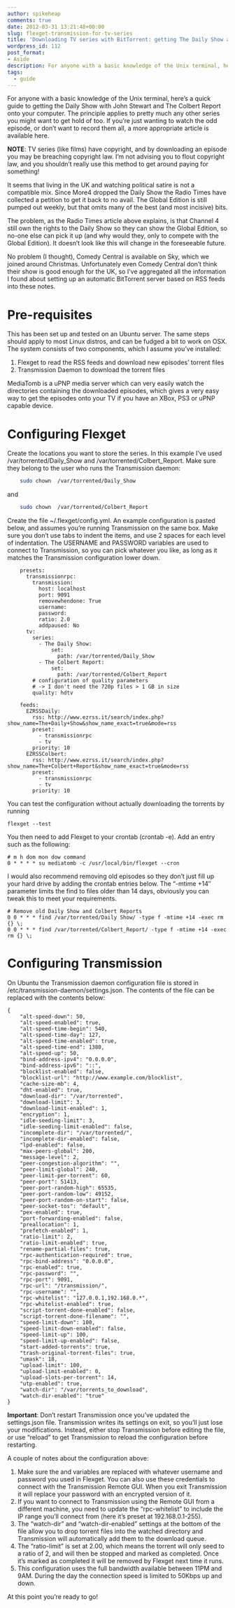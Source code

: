 ```yaml
---
author: spikeheap
comments: true
date: 2012-03-31 13:21:48+00:00
slug: flexget-transmission-for-tv-series
title: 'Downloading TV series with BitTorrent: getting The Daily Show and The Colbert Report in the UK'
wordpress_id: 112
post_format:
- Aside
description: For anyone with a basic knowledge of the Unix terminal, here’s a quick guide to getting the Daily Show with John Stewart and The Colbert Report onto your computer
tags: 
  - guide
---
```


For anyone with a basic knowledge of the Unix terminal, here’s a quick guide to getting the Daily Show with John Stewart and The Colbert Report onto your computer. The principle applies to pretty much any other series you might want to get hold of too. If you’re just wanting to watch the odd episode, or don’t want to record them all, a more appropriate article is available here.

**NOTE**: TV series (like films) have copyright, and by downloading an episode you may be breaching copyright law. I’m not advising you to flout copyright law, and you shouldn’t really use this method to get around paying for something!

It seems that living in the UK and watching political satire is not a compatible mix. Since More4 dropped the Daily Show the Radio Times have collected a petition to get it back to no avail. The Global Edition is still pumped out weekly, but that omits many of the best (and most incisive) bits. 

The problem, as the Radio Times article above explains, is that Channel 4 still own the rights to the Daily Show so they can show the Global Edition, so no-one else can pick it up (and why would they, only to compete with the Global Edition). It doesn’t look like this will change in the foreseeable future.

No problem (I thought), Comedy Central is available on Sky, which we joined around Christmas. Unfortunately even Comedy Central don’t think their show is good enough for the UK, so I’ve aggregated all the information I found about setting up an automatic BitTorrent server based on RSS feeds into these notes.



# Pre-requisites



This has been set up and tested on an Ubuntu server. The same steps should apply to most Linux distros, and can be fudged a bit to work on OSX. The system consists of two components, which I assume you’ve installed:





  1. Flexget to read the RSS feeds and download new episodes’ torrent files
  2. Transmission Daemon to download the torrent files



MediaTomb is a uPNP media server which can very easily watch the directories containing the downloaded episodes, which gives a very easy way to get the episodes onto your TV if you have an XBox, PS3 or uPNP capable device.
 


# Configuring Flexget



Create the locations you want to store the series. In this example I’ve used /var/torrented/Daily_Show and /var/torrented/Colbert_Report. Make sure they belong to the user who runs the Transmission daemon:


```bash    
    sudo chown  /var/torrented/Daily_Show
```

and

```bash  
    sudo chown  /var/torrented/Colbert_Report
```


Create the file ~/.flexget/config.yml. An example configuration is pasted below, and assumes you’re running Transmission on the same box. Make sure you don’t use tabs to indent the items, and use 2 spaces for each level of indentation. The USERNAME and PASSWORD variables are used to connect to Transmission, so you can pick whatever you like, as long as it matches the Transmission configuration lower down.


    
```
    presets:
      transmissionrpc:
        transmission:
          host: localhost
          port: 9091
          removewhendone: True
          username: 
          password: 
          ratio: 2.0
          addpaused: No
      tv:
        series:
          - The Daily Show:
              set:
                path: /var/torrented/Daily_Show
          - The Colbert Report:
              set:
                path: /var/torrented/Colbert_Report
        # configuration of quality parameters
        # -> I don't need the 720p files > 1 GB in size
        quality: hdtv
    
    feeds:
      EZRSSDaily:
        rss: http://www.ezrss.it/search/index.php?show_name=The+Daily+Show&show_name_exact=true&mode=rss
        preset:
          - transmissionrpc
          - tv
        priority: 10
      EZRSSColbert:
        rss: http://www.ezrss.it/search/index.php?show_name=The+Colbert+Report&show_name_exact=true&mode=rss
        preset:
          - transmissionrpc
          - tv
        priority: 10
```   



You can test the configuration without actually downloading the torrents by running


    
    flexget --test



You then need to add Flexget to your crontab (crontab -e). Add an entry such as the following:


    
    
    # m h dom mon dow command
    0 * * * * su mediatomb -c /usr/local/bin/flexget --cron
    



I would also recommend removing old episodes so they don’t just fill up your hard drive by adding the crontab entries below. The “-mtime +14″ parameter limits the find to files older than 14 days, obviously you can tweak this to meet your requirements.

    
    
    # Remove old Daily Show and Colbert Reports
    0 0 * * * find /var/torrented/Daily Show/ -type f -mtime +14 -exec rm {} \;
    0 0 * * * find /var/torrented/Colbert_Report/ -type f -mtime +14 -exec rm {} \;
    


	


# Configuring Transmission



On Ubuntu the Transmission daemon configuration file is stored in /etc/transmission-daemon/settings.json. The contents of the file can be replaced with the contents below:


    
    
    {
        "alt-speed-down": 50, 
        "alt-speed-enabled": true, 
        "alt-speed-time-begin": 540, 
        "alt-speed-time-day": 127, 
        "alt-speed-time-enabled": true, 
        "alt-speed-time-end": 1380, 
        "alt-speed-up": 50, 
        "bind-address-ipv4": "0.0.0.0", 
        "bind-address-ipv6": "::", 
        "blocklist-enabled": false, 
        "blocklist-url": "http://www.example.com/blocklist", 
        "cache-size-mb": 4, 
        "dht-enabled": true, 
        "download-dir": "/var/torrented", 
        "download-limit": 3, 
        "download-limit-enabled": 1, 
        "encryption": 1, 
        "idle-seeding-limit": 3, 
        "idle-seeding-limit-enabled": false, 
        "incomplete-dir": "/var/torrented/", 
        "incomplete-dir-enabled": false, 
        "lpd-enabled": false, 
        "max-peers-global": 200, 
        "message-level": 2, 
        "peer-congestion-algorithm": "", 
        "peer-limit-global": 240, 
        "peer-limit-per-torrent": 60, 
        "peer-port": 51413, 
        "peer-port-random-high": 65535, 
        "peer-port-random-low": 49152, 
        "peer-port-random-on-start": false, 
        "peer-socket-tos": "default", 
        "pex-enabled": true, 
        "port-forwarding-enabled": false, 
        "preallocation": 1, 
        "prefetch-enabled": 1, 
        "ratio-limit": 2, 
        "ratio-limit-enabled": true, 
        "rename-partial-files": true, 
        "rpc-authentication-required": true, 
        "rpc-bind-address": "0.0.0.0", 
        "rpc-enabled": true, 
        "rpc-password": "", 
        "rpc-port": 9091, 
        "rpc-url": "/transmission/", 
        "rpc-username": "", 
        "rpc-whitelist": "127.0.0.1,192.168.0.*", 
        "rpc-whitelist-enabled": true, 
        "script-torrent-done-enabled": false, 
        "script-torrent-done-filename": "",
        "speed-limit-down": 100, 
        "speed-limit-down-enabled": false, 
        "speed-limit-up": 100, 
        "speed-limit-up-enabled": false, 
        "start-added-torrents": true, 
        "trash-original-torrent-files": true, 
        "umask": 18, 
        "upload-limit": 100, 
        "upload-limit-enabled": 0, 
        "upload-slots-per-torrent": 14, 
        "utp-enabled": true, 
        "watch-dir": "/var/torrents_to_download", 
        "watch-dir-enabled": "true"
    }
    


	
	
**Important**: Don’t restart Transmission once you’ve updated the settings.json file. Transmission writes its settings on exit, so you’ll just lose your modifications. Instead, either stop Transmission before editing the file, or use “reload” to get Transmission to reload the configuration before restarting.

A couple of notes about the configuration above:




  1. Make sure the  and  variables are replaced with whatever username and password you used in Flexget. You can also use these credentials to connect with the Transmission Remote GUI. When you exit Transmission it will replace your password with an encrypted version of it.
  2. If you want to connect to Transmission using the Remote GUI from a different machine, you need to update the “rpc-whitelist” to include the IP range you’ll connect from (here it’s preset at 192.168.0.1-255).
  3. The “watch-dir” and “watch-dir-enabled” settings at the bottom of the file allow you to drop torrent files into the watched directory and Transmission will automatically add them to the download queue.
  4. The “ratio-limit” is set at 2.00, which means the torrent will only seed to a ratio of 2, and will then be stopped and marked as completed. Once it’s marked as completed it will be removed by Flexget next time it runs.
  5. This configuration uses the full bandwidth available between 11PM and 9AM. During the day the connection speed is limited to 50Kbps up and down.



At this point you’re ready to go!
